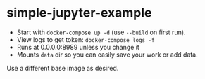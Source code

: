 # simple-jupyter-example
- Start with ```docker-compose up -d``` (use ```--build``` on first run). 
- View logs to get token: ```docker-compose logs -f```
- Runs at 0.0.0.0:8989 unless you change it
- Mounts ```data``` dir so you can easily save your work or add data.

Use a different base image as desired.
